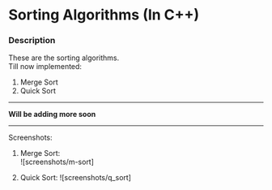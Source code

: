 # Sorting Algorithms (In C++)

### Description
These are the sorting algorithms.  
Till now implemented:  
1. Merge Sort
2. Quick Sort
***
**Will be adding more soon**
***
Screenshots:  
1. Merge Sort:  
![screenshots/m-sort]

2. Quick Sort:
![screenshots/q_sort]